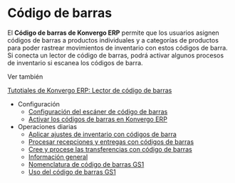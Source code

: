 # Código de barras

El **Código de barras de Konvergo ERP** permite que los usuarios asignen códigos de
barras a productos individuales y a categorías de productos para poder
rastrear movimientos de inventario con estos códigos de barra. Si conecta un
lector de código de barras, podrá activar algunos procesos de inventario si
escanea los códigos de barra.

<div class="alert alert-secondary">
<p class="alert-title">
Ver también</p><p><a href="https://www.odoo.com/slides/barcode-30">Tutotiales de Konvergo ERP: Lector de código de barras</a></p>
</div>

  * Configuración
    * [Configuración del escáner de código de barras](barcode/setup/hardware)
    * [Activar los códigos de barras en Konvergo ERP](barcode/setup/software)
  * Operaciones diarias
    * [Aplicar ajustes de inventario con códigos de barra](barcode/operations/adjustments)
    * [Procesar recepciones y entregas con códigos de barras](barcode/operations/receipts_deliveries)
    * [Cree y procese las transferencias con código de barras](barcode/operations/transfers_scratch)
    * [Información general](barcode/operations/barcode_nomenclature)
    * [Nomenclatura de código de barras GS1](barcode/operations/gs1_nomenclature)
    * [Uso del código de barras GS1](barcode/operations/gs1_usage)

